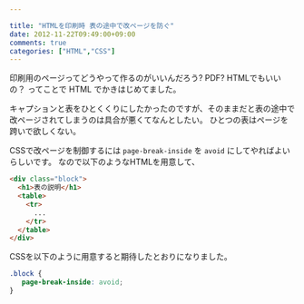 ```yaml
---

title: "HTMLを印刷時 表の途中で改ページを防ぐ"
date: 2012-11-22T09:49:00+09:00
comments: true
categories: ["HTML","CSS"]
---
```


印刷用のページってどうやって作るのがいいんだろう? PDF? HTMLでもいいの？
ってことで HTML でかきはじめてました。

キャプションと表をひとくくりにしたかったのですが、そのままだと表の途中で改ページされてしまうのは具合が悪くてなんとしたい。
ひとつの表はページを跨いで欲しくない。

CSSで改ページを制御するには `page-break-inside` を `avoid` にしてやればよいらしいです。
なので以下のようなHTMLを用意して、

```html
<div class="block">
  <h1>表の説明</h1>
  <table>
    <tr>
      ...
    </tr>
  </table>
</div>
```

CSSを以下のように用意すると期待したとおりになりました。

```css
.block {
   page-break-inside: avoid;
}
```
